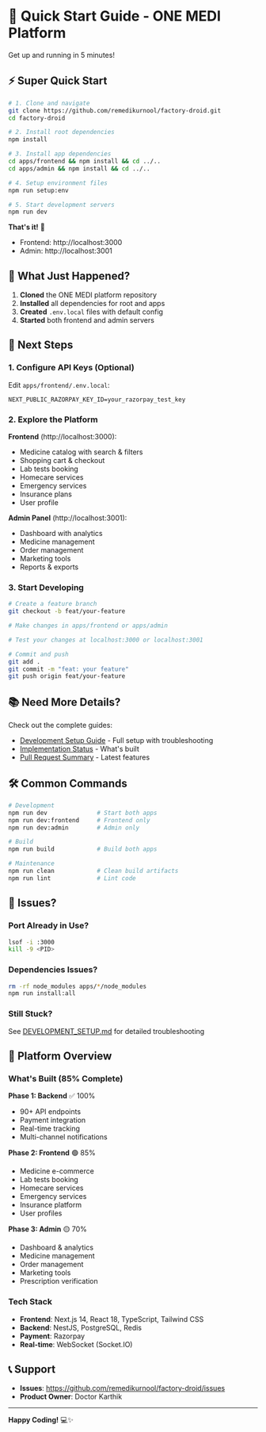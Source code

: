 # 🚀 Quick Start Guide - ONE MEDI Platform

Get up and running in 5 minutes!

## ⚡ Super Quick Start

```bash
# 1. Clone and navigate
git clone https://github.com/remedikurnool/factory-droid.git
cd factory-droid

# 2. Install root dependencies
npm install

# 3. Install app dependencies
cd apps/frontend && npm install && cd ../..
cd apps/admin && npm install && cd ../..

# 4. Setup environment files
npm run setup:env

# 5. Start development servers
npm run dev
```

**That's it!** 🎉

- Frontend: http://localhost:3000
- Admin: http://localhost:3001

## 📝 What Just Happened?

1. **Cloned** the ONE MEDI platform repository
2. **Installed** all dependencies for root and apps
3. **Created** `.env.local` files with default config
4. **Started** both frontend and admin servers

## 🔧 Next Steps

### 1. Configure API Keys (Optional)

Edit `apps/frontend/.env.local`:
```env
NEXT_PUBLIC_RAZORPAY_KEY_ID=your_razorpay_test_key
```

### 2. Explore the Platform

**Frontend** (http://localhost:3000):
- Medicine catalog with search & filters
- Shopping cart & checkout
- Lab tests booking
- Homecare services
- Emergency services
- Insurance plans
- User profile

**Admin Panel** (http://localhost:3001):
- Dashboard with analytics
- Medicine management
- Order management
- Marketing tools
- Reports & exports

### 3. Start Developing

```bash
# Create a feature branch
git checkout -b feat/your-feature

# Make changes in apps/frontend or apps/admin

# Test your changes at localhost:3000 or localhost:3001

# Commit and push
git add .
git commit -m "feat: your feature"
git push origin feat/your-feature
```

## 📚 Need More Details?

Check out the complete guides:
- [Development Setup Guide](./DEVELOPMENT_SETUP.md) - Full setup with troubleshooting
- [Implementation Status](./COMPLETE_IMPLEMENTATION_STATUS.md) - What's built
- [Pull Request Summary](./PR_UPDATE_COMPLETE_PLATFORM.md) - Latest features

## 🛠️ Common Commands

```bash
# Development
npm run dev              # Start both apps
npm run dev:frontend     # Frontend only
npm run dev:admin        # Admin only

# Build
npm run build            # Build both apps

# Maintenance
npm run clean            # Clean build artifacts
npm run lint             # Lint code
```

## 🐛 Issues?

### Port Already in Use?
```bash
lsof -i :3000
kill -9 <PID>
```

### Dependencies Issues?
```bash
rm -rf node_modules apps/*/node_modules
npm run install:all
```

### Still Stuck?
See [DEVELOPMENT_SETUP.md](./DEVELOPMENT_SETUP.md) for detailed troubleshooting

## 🎯 Platform Overview

### What's Built (85% Complete)

**Phase 1: Backend** ✅ 100%
- 90+ API endpoints
- Payment integration
- Real-time tracking
- Multi-channel notifications

**Phase 2: Frontend** 🟢 85%
- Medicine e-commerce
- Lab tests booking
- Homecare services
- Emergency services
- Insurance platform
- User profiles

**Phase 3: Admin** 🟡 70%
- Dashboard & analytics
- Medicine management
- Order management
- Marketing tools
- Prescription verification

### Tech Stack

- **Frontend**: Next.js 14, React 18, TypeScript, Tailwind CSS
- **Backend**: NestJS, PostgreSQL, Redis
- **Payment**: Razorpay
- **Real-time**: WebSocket (Socket.IO)

## 📞 Support

- **Issues**: https://github.com/remedikurnool/factory-droid/issues
- **Product Owner**: Doctor Karthik

---

**Happy Coding!** 💻✨
